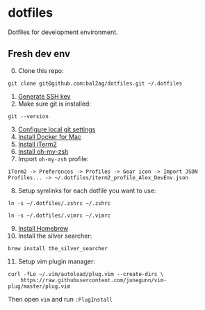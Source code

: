 # dotfiles

Dotfiles for development environment.

## Fresh dev env

0. Clone this repo:
```
git clone git@github.com:bal2ag/dotfiles.git ~/.dotfiles
```
1. [Generate SSH key](https://roverdotcom.atlassian.net/wiki/spaces/TECH/pages/315883759/Creating+an+SSH+Key)
2. Make sure git is installed:
```
git --version
```
3. [Configure local git settings](https://help.github.com/articles/setting-your-commit-email-address-in-git/)
4. [Install Docker for Mac](https://download.docker.com/mac/stable/Docker.dmg)
5. [Install iTerm2](https://iterm2.com/)
6. [Install oh-my-zsh](https://ohmyz.sh/)
7. Import `oh-my-zsh` profile:
```
iTerm2 -> Preferences -> Profiles -> Gear icon -> Import JSON Profiles... -> ~/.dotfiles/iterm2_profile_Alex_DevEnv.json
```
8. Setup symlinks for each dotfile you want to use:
```
ln -s ~/.dotfiles/.zshrc ~/.zshrc
```
```
ln -s ~/.dotfiles/.vimrc ~/.vimrc
```
9. [Install Homebrew](https://brew.sh/)
10. Install the silver searcher:
```
brew install the_silver_searcher
```
11. Setup vim plugin manager:
```
curl -fLo ~/.vim/autoload/plug.vim --create-dirs \
    https://raw.githubusercontent.com/junegunn/vim-plug/master/plug.vim
```
Then open `vim` and run `:PlugInstall`
